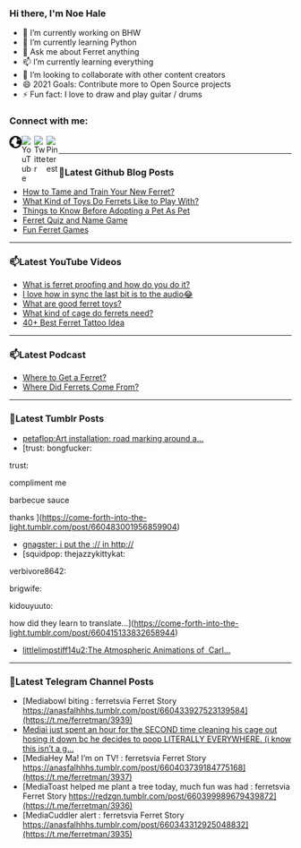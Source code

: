 ### Hi there, I'm Noe Hale

- 🔭 I’m currently working on BHW
- 🌱 I’m currently learning Python
- 💬 Ask me about Ferret anything
- 📫 I’m currently learning everything
- 🔭 I’m looking to collaborate with other content creators
- 😄 2021 Goals: Contribute more to Open Source projects
- ⚡ Fun fact: I love to draw and play guitar / drums

### Connect with me:

[<img align="left" alt="ferretvoice.com" width="22px" src="https://raw.githubusercontent.com/iconic/open-iconic/master/svg/globe.svg" />](https://ferretvoice.com)
[<img align="left" alt="YouTube" width="22px" src="https://cdn.jsdelivr.net/npm/simple-icons@v3/icons/youtube.svg" />](https://www.youtube.com/channel/UCk665XTfaMLVwFVWUmgnDiw)
[<img align="left" alt="Twitter" width="22px" src="https://cdn.jsdelivr.net/npm/simple-icons@v3/icons/twitter.svg" />](https://twitter.com/voiceferret)
[<img align="left" alt="Pinterest" width="22px" src="https://cdn.jsdelivr.net/npm/simple-icons@v3/icons/pinterest.svg" />](https://www.pinterest.com/voiceferret/)

<br />

---
### 🔭Latest Github Blog Posts
<!-- GITHUB:START -->
- [How to Tame and Train Your New Ferret?](http://noehale.github.io/how-to-tame-and-train-your-new-ferret/)
- [What Kind of Toys Do Ferrets Like to Play With?](http://noehale.github.io/what-kind-of-toys-do-ferrets-like-to-play-with/)
- [Things to Know Before Adopting a Pet As Pet](http://noehale.github.io/things-to-know-before-adopting-a-pet-as-pet/)
- [Ferret Quiz and Name Game](http://noehale.github.io/ferret-quiz/)
- [Fun Ferret Games](http://noehale.github.io/fun-ferret-games/)
<!-- GITHUB:END -->
---
### 📫Latest YouTube Videos

<!-- YOUTUBE:START -->
- [What is ferret proofing and how do you do it?](https://www.youtube.com/watch?v=81Syh_DJBQQ)
- [I love how in sync the last bit is to the audio😂](https://www.youtube.com/watch?v=WHBeGHwSlGY)
- [What are good ferret toys?](https://www.youtube.com/watch?v=tPxRilBzc0s)
- [What kind of cage do ferrets need?](https://www.youtube.com/watch?v=xzz6hC3sR5A)
- [40+ Best Ferret Tattoo Idea](https://www.youtube.com/watch?v=KIKqduR6Xcs)
<!-- YOUTUBE:END -->

---
### 📫Latest Podcast

<!-- PODCAST:START -->
- [Where to Get a Ferret?](https://anchor.fm/ferretvoice/episodes/Where-to-Get-a-Ferret-erurfu)
- [Where Did Ferrets Come From?](https://anchor.fm/ferretvoice/episodes/Where-Did-Ferrets-Come-From-eruq8g)
<!-- PODCAST:END -->
---
### 📝Latest Tumblr Posts

<!-- TUMBLR:START -->
- [petaflop:Art installation: road marking around a...](https://come-forth-into-the-light.tumblr.com/post/660505698416869376)
- [trust:
bongfucker:

trust:

compliment me

barbecue sauce

thanks
](https://come-forth-into-the-light.tumblr.com/post/660483001956859904)
- [gnagster:
i put the :// in http://
](https://come-forth-into-the-light.tumblr.com/post/660437719341727744)
- [squidpop:
thejazzykittykat:

verbivore8642:

brigwife:

kidouyuuto:

how did they learn to translate...](https://come-forth-into-the-light.tumblr.com/post/660415133832658944)
- [littlelimpstiff14u2:The Atmospheric Animations of  Carl...](https://come-forth-into-the-light.tumblr.com/post/660392406840213504)
<!-- TUMBLR:END -->
---
### 📝Latest Telegram Channel Posts

<!-- TELEGRAM:START -->
- [Mediabowl biting : ferretsvia Ferret Story https://anasfalhhhs.tumblr.com/post/660433927523139584](https://t.me/ferretman/3939)
- [Mediai just spent an hour for the SECOND time cleaning his cage out hosing it down bc he decides to poop LITERALLY EVERYWHERE. (i know this isn’t a g...](https://t.me/ferretman/3938)
- [MediaHey Ma! I’m on TV! : ferretsvia Ferret Story https://anasfalhhhs.tumblr.com/post/660403739184775168](https://t.me/ferretman/3937)
- [MediaToast helped me plant a tree today, much fun was had : ferretsvia Ferret Story https://redzgn.tumblr.com/post/660399989679439872](https://t.me/ferretman/3936)
- [MediaCuddler alert : ferretsvia Ferret Story https://anasfalhhhs.tumblr.com/post/660343312925048832](https://t.me/ferretman/3935)
<!-- TELEGRAM:END -->
